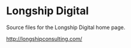 Longship Digital
=========

Source files for the Longship Digital home page.

http://longshipconsulting.com/
